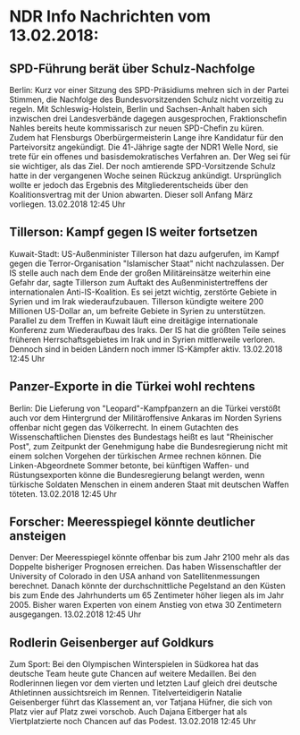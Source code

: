 # NDR Info Nachrichten vom 13.02.2018:


## SPD-Führung berät über Schulz-Nachfolge
Berlin: Kurz vor einer Sitzung des SPD-Präsidiums mehren sich in der Partei Stimmen, die Nachfolge des Bundesvorsitzenden Schulz nicht vorzeitig zu regeln. Mit Schleswig-Holstein, Berlin und Sachsen-Anhalt haben sich inzwischen drei Landesverbände dagegen ausgesprochen, Fraktionschefin Nahles bereits heute kommissarisch zur neuen SPD-Chefin zu küren. Zudem hat Flensburgs Oberbürgermeisterin Lange ihre Kandidatur für den Parteivorsitz angekündigt. Die 41-Jährige sagte der NDR1 Welle Nord, sie trete für ein offenes und basisdemokratisches Verfahren an. Der Weg sei für sie wichtiger, als das Ziel. Der noch amtierende SPD-Vorsitzende Schulz hatte in der vergangenen Woche seinen Rückzug ankündigt. Ursprünglich wollte er jedoch das Ergebnis des Mitgliederentscheids über den Koalitionsvertrag mit der Union abwarten. Dieser soll Anfang März vorliegen. 13.02.2018 12:45 Uhr 

## Tillerson: Kampf gegen IS weiter fortsetzen
Kuwait-Stadt: US-Außenminister Tillerson hat dazu aufgerufen, im Kampf gegen die Terror-Organisation "Islamischer Staat" nicht nachzulassen. Der IS stelle auch nach dem Ende der großen Militäreinsätze weiterhin eine Gefahr dar, sagte Tillerson zum Auftakt des Außenministertreffens der internationalen Anti-IS-Koalition. Es sei jetzt wichtig, zerstörte Gebiete in Syrien und im Irak wiederaufzubauen. Tillerson kündigte weitere 200 Millionen US-Dollar an, um befreite Gebiete in Syrien zu unterstützen. Parallel zu dem Treffen in Kuwait läuft eine dreitägige internationale Konferenz zum Wiederaufbau des Iraks. Der IS hat die größten Teile seines früheren Herrschaftsgebietes im Irak und in Syrien mittlerweile verloren. Dennoch sind in beiden Ländern noch immer IS-Kämpfer aktiv. 13.02.2018 12:45 Uhr 

## Panzer-Exporte in die Türkei wohl rechtens
Berlin: Die Lieferung von "Leopard"-Kampfpanzern an die Türkei verstößt auch vor dem Hintergrund der Militäroffensive Ankaras im Norden Syriens offenbar nicht gegen das Völkerrecht. In einem Gutachten des Wissenschaftlichen Dienstes des Bundestags heißt es laut "Rheinischer Post", zum Zeitpunkt der Genehmigung habe die Bundesregierung nicht mit einem solchen Vorgehen der türkischen Armee rechnen können. Die Linken-Abgeordnete Sommer betonte, bei künftigen Waffen- und Rüstungsexporten könne die Bundesregierung belangt werden, wenn türkische Soldaten Menschen in einem anderen Staat mit deutschen Waffen töteten. 13.02.2018 12:45 Uhr 

## Forscher: Meeresspiegel könnte deutlicher ansteigen
Denver: Der Meeresspiegel könnte offenbar bis zum Jahr 2100 mehr als das Doppelte bisheriger Prognosen erreichen. Das haben Wissenschaftler der University of Colorado in den USA anhand von Satellitenmessungen berechnet. Danach könnte der durchschnittliche Pegelstand an den Küsten bis zum Ende des Jahrhunderts um 65 Zentimeter höher liegen als im Jahr 2005. Bisher waren Experten von einem Anstieg von etwa 30 Zentimetern ausgegangen. 13.02.2018 12:45 Uhr 

## Rodlerin Geisenberger auf Goldkurs
Zum Sport: Bei den Olympischen Winterspielen in Südkorea hat das deutsche Team heute gute Chancen auf weitere Medaillen. Bei den Rodlerinnen liegen vor dem vierten und letzten Lauf gleich drei deutsche Athletinnen aussichtsreich im Rennen. Titelverteidigerin Natalie Geisenberger führt das Klassement an, vor Tatjana Hüfner, die sich von Platz vier auf Platz zwei vorschob. Auch Dajana Eitberger hat als Viertplatzierte noch Chancen auf das Podest. 13.02.2018 12:45 Uhr 
